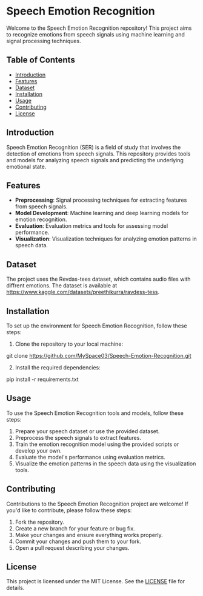 # Speech Emotion Recognition

Welcome to the Speech Emotion Recognition repository! This project aims to recognize emotions from speech signals using machine learning and signal processing techniques.

## Table of Contents

- [Introduction](#introduction)
- [Features](#features)
- [Dataset](#dataset)
- [Installation](#installation)
- [Usage](#usage)
- [Contributing](#contributing)
- [License](#license)

## Introduction

Speech Emotion Recognition (SER) is a field of study that involves the detection of emotions from speech signals. This repository provides tools and models for analyzing speech signals and predicting the underlying emotional state.

## Features

- **Preprocessing**: Signal processing techniques for extracting features from speech signals.
- **Model Development**: Machine learning and deep learning models for emotion recognition.
- **Evaluation**: Evaluation metrics and tools for assessing model performance.
- **Visualization**: Visualization techniques for analyzing emotion patterns in speech data.

## Dataset

The project uses the Revdas-tees dataset, which contains audio files with diffrent emotions. The dataset is available at https://www.kaggle.com/datasets/preethikurra/ravdess-tess.

## Installation

To set up the environment for Speech Emotion Recognition, follow these steps:

1. Clone the repository to your local machine:

git clone https://github.com/MySpace03/Speech-Emotion-Recognition.git

2. Install the required dependencies:

pip install -r requirements.txt


## Usage

To use the Speech Emotion Recognition tools and models, follow these steps:

1. Prepare your speech dataset or use the provided dataset.
2. Preprocess the speech signals to extract features.
3. Train the emotion recognition model using the provided scripts or develop your own.
4. Evaluate the model's performance using evaluation metrics.
5. Visualize the emotion patterns in the speech data using the visualization tools.

## Contributing

Contributions to the Speech Emotion Recognition project are welcome! If you'd like to contribute, please follow these steps:

1. Fork the repository.
2. Create a new branch for your feature or bug fix.
3. Make your changes and ensure everything works properly.
4. Commit your changes and push them to your fork.
5. Open a pull request describing your changes.

## License

This project is licensed under the MIT License. See the [LICENSE](LICENSE) file for details.
